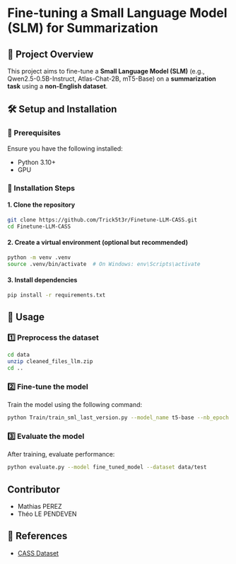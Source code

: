 # Fine-tuning a Small Language Model (SLM) for Summarization

## 📌 Project Overview
This project aims to fine-tune a **Small Language Model (SLM)** (e.g., Qwen2.5-0.5B-Instruct, Atlas-Chat-2B, mT5-Base) on a **summarization task** using a **non-English dataset**.


## 🛠 Setup and Installation
### 🔹 Prerequisites
Ensure you have the following installed:
- Python 3.10+
- GPU

### 🔹 Installation Steps
#### 1. Clone the repository
```bash
git clone https://github.com/Trick5t3r/Finetune-LLM-CASS.git
cd Finetune-LLM-CASS
```
#### 2. Create a virtual environment (optional but recommended)
```bash
python -m venv .venv
source .venv/bin/activate  # On Windows: env\Scripts\activate
```
#### 3. Install dependencies
```bash
pip install -r requirements.txt
```


## 🚀 Usage
### 1️⃣ Preprocess the dataset
```bash
cd data
unzip cleaned_files_llm.zip
cd ..
```

### 2️⃣ Fine-tune the model
Train the model using the following command:
```bash
python Train/train_sml_last_version.py --model_name t5-base --nb_epoch 4 --summary_type reference_summary --save_path ./outputs/models/finetuned_sml
```

### 3️⃣ Evaluate the model
After training, evaluate performance:
```bash
python evaluate.py --model fine_tuned_model --dataset data/test
```

## Contributor
- Mathias PEREZ
- Théo LE PENDEVEN

## 🔗 References
- [CASS Dataset](https://www.data.gouv.fr/fr/datasets/cass/)

